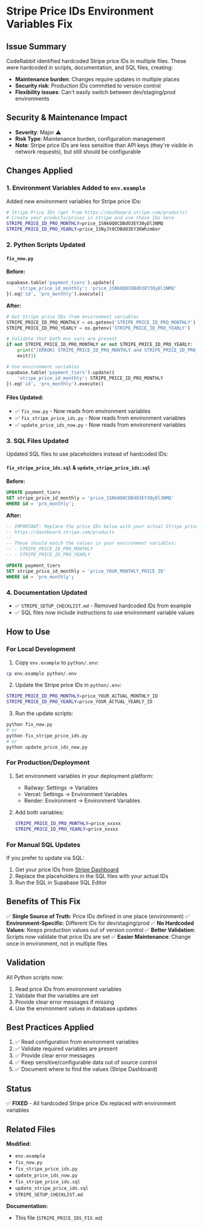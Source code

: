# Stripe Price IDs Environment Variables Fix

## Issue Summary
CodeRabbit identified hardcoded Stripe price IDs in multiple files. These were hardcoded in scripts, documentation, and SQL files, creating:
- **Maintenance burden**: Changes require updates in multiple places
- **Security risk**: Production IDs committed to version control
- **Flexibility issues**: Can't easily switch between dev/staging/prod environments

## Security & Maintenance Impact
- **Severity**: Major ⚠️
- **Risk Type**: Maintenance burden, configuration management
- **Note**: Stripe price IDs are less sensitive than API keys (they're visible in network requests), but still should be configurable

## Changes Applied

### 1. Environment Variables Added to `env.example`

Added new environment variables for Stripe price IDs:

```bash
# Stripe Price IDs (get from https://dashboard.stripe.com/products)
# Create your products/prices in Stripe and use those IDs here
STRIPE_PRICE_ID_PRO_MONTHLY=price_1SNk0Q0CDBdO3EY30yDl3NMQ
STRIPE_PRICE_ID_PRO_YEARLY=price_1SNyJt0CDBdO3EY3KWhzm6er
```

### 2. Python Scripts Updated

#### `fix_now.py`
**Before:**
```python
supabase.table('payment_tiers').update({
    'stripe_price_id_monthly': 'price_1SNk0Q0CDBdO3EY30yDl3NMQ'
}).eq('id', 'pro_monthly').execute()
```

**After:**
```python
# Get Stripe price IDs from environment variables
STRIPE_PRICE_ID_PRO_MONTHLY = os.getenv('STRIPE_PRICE_ID_PRO_MONTHLY')
STRIPE_PRICE_ID_PRO_YEARLY = os.getenv('STRIPE_PRICE_ID_PRO_YEARLY')

# Validate that both env vars are present
if not STRIPE_PRICE_ID_PRO_MONTHLY or not STRIPE_PRICE_ID_PRO_YEARLY:
    print("[ERROR] STRIPE_PRICE_ID_PRO_MONTHLY and STRIPE_PRICE_ID_PRO_YEARLY must be set in python/.env")
    exit(1)

# Use environment variables
supabase.table('payment_tiers').update({
    'stripe_price_id_monthly': STRIPE_PRICE_ID_PRO_MONTHLY
}).eq('id', 'pro_monthly').execute()
```

#### Files Updated:
- ✅ `fix_now.py` - Now reads from environment variables
- ✅ `fix_stripe_price_ids.py` - Now reads from environment variables
- ✅ `update_price_ids_now.py` - Now reads from environment variables

### 3. SQL Files Updated

Updated SQL files to use placeholders instead of hardcoded IDs:

#### `fix_stripe_price_ids.sql` & `update_stripe_price_ids.sql`
**Before:**
```sql
UPDATE payment_tiers
SET stripe_price_id_monthly = 'price_1SNk0Q0CDBdO3EY30yDl3NMQ'
WHERE id = 'pro_monthly';
```

**After:**
```sql
-- IMPORTANT: Replace the price IDs below with your actual Stripe price IDs from:
-- https://dashboard.stripe.com/products
--
-- These should match the values in your environment variables:
-- - STRIPE_PRICE_ID_PRO_MONTHLY
-- - STRIPE_PRICE_ID_PRO_YEARLY

UPDATE payment_tiers
SET stripe_price_id_monthly = 'price_YOUR_MONTHLY_PRICE_ID'
WHERE id = 'pro_monthly';
```

### 4. Documentation Updated

- ✅ `STRIPE_SETUP_CHECKLIST.md` - Removed hardcoded IDs from example
- ✅ SQL files now include instructions to use environment variable values

## How to Use

### For Local Development

1. Copy `env.example` to `python/.env`:
```bash
cp env.example python/.env
```

2. Update the Stripe price IDs in `python/.env`:
```bash
STRIPE_PRICE_ID_PRO_MONTHLY=price_YOUR_ACTUAL_MONTHLY_ID
STRIPE_PRICE_ID_PRO_YEARLY=price_YOUR_ACTUAL_YEARLY_ID
```

3. Run the update scripts:
```bash
python fix_now.py
# or
python fix_stripe_price_ids.py
# or
python update_price_ids_now.py
```

### For Production/Deployment

1. Set environment variables in your deployment platform:
   - Railway: Settings → Variables
   - Vercel: Settings → Environment Variables
   - Render: Environment → Environment Variables

2. Add both variables:
   ```bash
   STRIPE_PRICE_ID_PRO_MONTHLY=price_xxxxx
   STRIPE_PRICE_ID_PRO_YEARLY=price_xxxxx
   ```

### For Manual SQL Updates

If you prefer to update via SQL:

1. Get your price IDs from [Stripe Dashboard](https://dashboard.stripe.com/products)
2. Replace the placeholders in the SQL files with your actual IDs
3. Run the SQL in Supabase SQL Editor

## Benefits of This Fix

✅ **Single Source of Truth**: Price IDs defined in one place (environment)
✅ **Environment-Specific**: Different IDs for dev/staging/prod
✅ **No Hardcoded Values**: Keeps production values out of version control
✅ **Better Validation**: Scripts now validate that price IDs are set
✅ **Easier Maintenance**: Change once in environment, not in multiple files

## Validation

All Python scripts now:
1. Read price IDs from environment variables
2. Validate that the variables are set
3. Provide clear error messages if missing
4. Use the environment values in database updates

## Best Practices Applied

1. ✅ Read configuration from environment variables
2. ✅ Validate required variables are present
3. ✅ Provide clear error messages
4. ✅ Keep sensitive/configurable data out of source control
5. ✅ Document where to find the values (Stripe Dashboard)

## Status

✅ **FIXED** - All hardcoded Stripe price IDs replaced with environment variables

## Related Files

**Modified:**
- `env.example`
- `fix_now.py`
- `fix_stripe_price_ids.py`
- `update_price_ids_now.py`
- `fix_stripe_price_ids.sql`
- `update_stripe_price_ids.sql`
- `STRIPE_SETUP_CHECKLIST.md`

**Documentation:**
- This file (`STRIPE_PRICE_IDS_FIX.md`)
